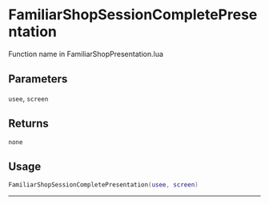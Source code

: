 # FamiliarShopSessionCompletePresentation
Function name in FamiliarShopPresentation.lua
## Parameters
`usee`, `screen`
## Returns
`none`
## Usage
```lua
FamiliarShopSessionCompletePresentation(usee, screen)
```
---
